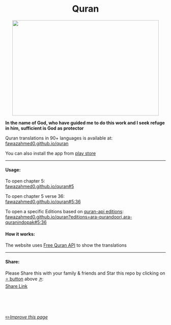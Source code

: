 <h1 align="center">Quran</h1>

<p align="center">
  <img width="460" height="300" src="https://github.com/fawazahmed0/quran/raw/main/quran.jpg">
</p>


**In the name of God, who have guided me to do this work and I seek refuge in him, sufficient is God as protector**

Quran translations in 90+ languages is available at:<br> [fawazahmed0.github.io/quran](https://fawazahmed0.github.io/quran)

You can also install the app from [play store](https://play.google.com/store/apps/details?id=io.github.fawazahmed0.twa)

---
#### Usage:
To open chapter 5:<br>
[fawazahmed0.github.io/quran#5](fawazahmed0.github.io/quran#5)

To open chapter 5 verse 36:<br>
[fawazahmed0.github.io/quran#5:36](https://fawazahmed0.github.io/quran#5:36)


To open a specific Editions based on [quran-api editions](https://cdn.jsdelivr.net/gh/fawazahmed0/quran-api@1/editions.json):
<br>
[fawazahmed0.github.io/quran?editions=ara-qurandoori,ara-quranindopak#5:36](https://fawazahmed0.github.io/quran?editions=ara-qurandoori,ara-quranindopak#5:36)

#### How it works:
The website uses [Free Quran API](https://github.com/fawazahmed0/quran-api) to show the translations

---
#### Share:
Please Share this with your family & friends and Star this repo by clicking on [:star: button](#) above [:arrow_upper_right:](#):<br>
[Share Link](https://fawazahmed0.github.io/donate.html?mymsg=Thank%20you%20for%20using%20my%20Quran%20Web%20App%2C%20I%20would%20love%20if%20you%20also%20share%20it%20with%20your%20family%20%26%20friends%20because%20God%20says%3A%3Cbr%3E%3Cbr%3E%0A%20%3Cb%3E%3Cem%3EHelp%20each%20other%20in%20goodness%20and%20piety%2C%20but%20do%20not%20cooperate%20in%20wrong%20and%20hurting%20others.%20And%20fear%20God%2C%20Truly%2C%20God%20is%20severe%20in%20punishment%20-%20Quran%205%3A2%20%3C%2Fem%3E%3C%2Fb%3E%0A%20%0A%20&sharelink=http%3A%2F%2Ffawazahmed0.github.io%2Fquran&smallsharetext=Read%20Quran%20in%2090%2B%20languages&largesharetext=Read%20Quran%20in%20your%20language&sharebtnmsg=Share%20the%20Quran&nodonatebtn=No)

<br>
<br>
<br>

[:pencil2:*Improve this page*](https://github.com/fawazahmed0/quran/edit/main/README.md)
